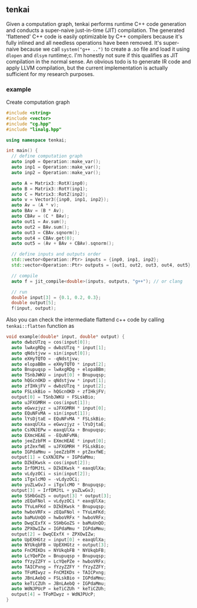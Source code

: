 ## tenkai
Given a computation graph, tenkai performs runtime C++ code generation and conducts a super-naive just-in-time (JIT) compilation. The generated 'flattened' C++ code is easily optimizable by C++ compilers because it's fully inlined and all needless operations have been removed. It's super-naive because we call `system("g++ ..")` to create a .so file and load it using `dlopen` and `dlsym` runtime;c. I'm honestly not sure if this qualifies as JIT compilation in the normal sense. An obvious todo is to generate IR code and apply LLVM compilation, but the current implementation is actually sufficient for my research purposes. 

### example
Create computation graph
```cpp
#include <string>
#include <vector>
#include "cg.hpp"
#include "linalg.hpp"

using namespace tenkai;

int main() {
  // define computation graph
  auto inp0 = Operation::make_var();
  auto inp1 = Operation::make_var();
  auto inp2 = Operation::make_var();

  auto A = Matrix3::RotX(inp0);
  auto B = Matrix3::RotY(inp1);
  auto C = Matrix3::RotZ(inp2);
  auto v = Vector3({inp0, inp1, inp2});
  auto Av = (A * v);
  auto BAv = (B * Av);
  auto CBAv = (C * BAv);
  auto out1 = Av.sum();
  auto out2 = BAv.sum();
  auto out3 = CBAv.sqnorm();
  auto out4 = CBAv.get(0);
  auto out5 = (Av + BAv + CBAv).sqnorm();

  // define inputs and outputs order
  std::vector<Operation::Ptr> inputs = {inp0, inp1, inp2};
  std::vector<Operation::Ptr> outputs = {out1, out2, out3, out4, out5};

  // compile
  auto f = jit_compile<double>(inputs, outputs, "g++"); // or clang

  // run
  double input[3] = {0.1, 0.2, 0.3};
  double output[5];
  f(input, output);
```

Also you can check the intermediate flattend c++ code by calling `tenkai::flatten` function as
```cpp
void example(double* input, double* output) {
  auto dwbzUTzq = cos(input[0]);
  auto lwAxgRDg = dwbzUTzq * input[1];
  auto qNdstjvw = sin(input[0]);
  auto eXHyTQTO = -qNdstjvw;
  auto elopaBBm = eXHyTQTO * input[2];
  auto Bnupuqsp = lwAxgRDg + elopaBBm;
  auto TSnbJWKU = input[0] + Bnupuqsp;
  auto hQGcnOKD = qNdstjvw * input[1];
  auto zfIHkjFV = dwbzUTzq * input[2];
  auto FSLskBio = hQGcnOKD + zfIHkjFV;
  output[0] = TSnbJWKU + FSLskBio;
  auto uJFXGMRH = cos(input[1]);
  auto eGwvzjyz = uJFXGMRH * input[0];
  auto EQuNFvMA = sin(input[1]);
  auto lYsDjtaE = EQuNFvMA * FSLskBio;
  auto eaxqUlXa = eGwvzjyz + lYsDjtaE;
  auto CsXNJEPw = eaxqUlXa + Bnupuqsp;
  auto EXmcHEAE = -EQuNFvMA;
  auto jeeZzbFM = EXmcHEAE * input[0];
  auto ptZexfWE = uJFXGMRH * FSLskBio;
  auto IGPdaMmu = jeeZzbFM + ptZexfWE;
  output[1] = CsXNJEPw + IGPdaMmu;
  auto DZkEKwsk = cos(input[2]);
  auto IrfDMJtL = DZkEKwsk * eaxqUlXa;
  auto vLdyzOCi = sin(input[2]);
  auto iTgxlcMO = -vLdyzOCi;
  auto yuZLwGvJ = iTgxlcMO * Bnupuqsp;
  output[3] = IrfDMJtL + yuZLwGvJ;
  auto SSHbGoZS = output[3] * output[3];
  auto zEQaFNol = vLdyzOCi * eaxqUlXa;
  auto TYuLmFKd = DZkEKwsk * Bnupuqsp;
  auto hwboVRFx = zEQaFNol + TYuLmFKd;
  auto baMuUnQO = hwboVRFx * hwboVRFx;
  auto DwqCExfX = SSHbGoZS + baMuUnQO;
  auto ZPXOwIZw = IGPdaMmu * IGPdaMmu;
  output[2] = DwqCExfX + ZPXOwIZw;
  auto UpEXHGtz = input[0] + eaxqUlXa;
  auto NYUkqbFB = UpEXHGtz + output[3];
  auto FnCMIKDs = NYUkqbFB * NYUkqbFB;
  auto LcYQePZe = Bnupuqsp + Bnupuqsp;
  auto fYzyZZFY = LcYQePZe + hwboVRFx;
  auto TAICPxng = fYzyZZFY * fYzyZZFY;
  auto TFoMIwyz = FnCMIKDs + TAICPxng;
  auto JBnLAebQ = FSLskBio + IGPdaMmu;
  auto keTiCZUh = JBnLAebQ + IGPdaMmu;
  auto WdNJPUcP = keTiCZUh * keTiCZUh;
  output[4] = TFoMIwyz + WdNJPUcP;
}
```
